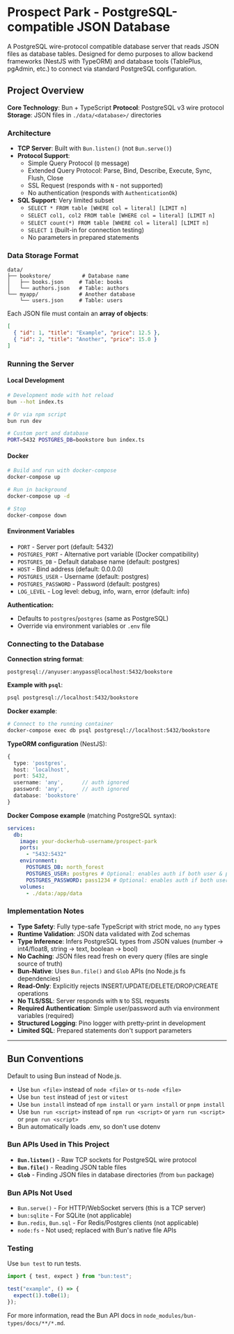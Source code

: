 # Prospect Park - PostgreSQL-compatible JSON Database

A PostgreSQL wire-protocol compatible database server that reads JSON files as database tables. Designed for demo purposes to allow backend frameworks (NestJS with TypeORM) and database tools (TablePlus, pgAdmin, etc.) to connect via standard PostgreSQL configuration.

## Project Overview

**Core Technology**: Bun + TypeScript
**Protocol**: PostgreSQL v3 wire protocol
**Storage**: JSON files in `./data/<database>/` directories

### Architecture

- **TCP Server**: Built with `Bun.listen()` (not `Bun.serve()`)
- **Protocol Support**:
  - Simple Query Protocol (`Q` message)
  - Extended Query Protocol: Parse, Bind, Describe, Execute, Sync, Flush, Close
  - SSL Request (responds with `N` - not supported)
  - No authentication (responds with `AuthenticationOk`)
- **SQL Support**: Very limited subset
  - `SELECT * FROM table [WHERE col = literal] [LIMIT n]`
  - `SELECT col1, col2 FROM table [WHERE col = literal] [LIMIT n]`
  - `SELECT count(*) FROM table [WHERE col = literal] [LIMIT n]`
  - `SELECT 1` (built-in for connection testing)
  - No parameters in prepared statements

### Data Storage Format

```
data/
├── bookstore/          # Database name
│   ├── books.json     # Table: books
│   └── authors.json   # Table: authors
└── myapp/             # Another database
    └── users.json     # Table: users
```

Each JSON file must contain an **array of objects**:

```json
[
  { "id": 1, "title": "Example", "price": 12.5 },
  { "id": 2, "title": "Another", "price": 15.0 }
]
```

### Running the Server

#### Local Development

```sh
# Development mode with hot reload
bun --hot index.ts

# Or via npm script
bun run dev

# Custom port and database
PORT=5432 POSTGRES_DB=bookstore bun index.ts
```

#### Docker

```sh
# Build and run with docker-compose
docker-compose up

# Run in background
docker-compose up -d

# Stop
docker-compose down
```

#### Environment Variables

- `PORT` - Server port (default: 5432)
- `POSTGRES_PORT` - Alternative port variable (Docker compatibility)
- `POSTGRES_DB` - Default database name (default: postgres)
- `HOST` - Bind address (default: 0.0.0.0)
- `POSTGRES_USER` - Username (default: postgres)
- `POSTGRES_PASSWORD` - Password (default: postgres)
- `LOG_LEVEL` - Log level: debug, info, warn, error (default: info)

**Authentication:**

- Defaults to `postgres`/`postgres` (same as PostgreSQL)
- Override via environment variables or `.env` file

### Connecting to the Database

**Connection string format**:

```
postgresql://anyuser:anypass@localhost:5432/bookstore
```

**Example with `psql`**:

```sh
psql postgresql://localhost:5432/bookstore
```

**Docker example**:

```sh
# Connect to the running container
docker-compose exec db psql postgresql://localhost:5432/bookstore
```

**TypeORM configuration** (NestJS):

```typescript
{
  type: 'postgres',
  host: 'localhost',
  port: 5432,
  username: 'any',      // auth ignored
  password: 'any',      // auth ignored
  database: 'bookstore'
}
```

**Docker Compose example** (matching PostgreSQL syntax):

```yaml
services:
  db:
    image: your-dockerhub-username/prospect-park
    ports:
      - "5432:5432"
    environment:
      POSTGRES_DB: north_forest
      POSTGRES_USER: postgres # Optional: enables auth if both user & password set
      POSTGRES_PASSWORD: pass1234 # Optional: enables auth if both user & password set
    volumes:
      - ./data:/app/data
```

### Implementation Notes

- **Type Safety**: Fully type-safe TypeScript with strict mode, no `any` types
- **Runtime Validation**: JSON data validated with Zod schemas
- **Type Inference**: Infers PostgreSQL types from JSON values (number → int4/float8, string → text, boolean → bool)
- **No Caching**: JSON files read fresh on every query (files are single source of truth)
- **Bun-Native**: Uses `Bun.file()` and `Glob` APIs (no Node.js fs dependencies)
- **Read-Only**: Explicitly rejects INSERT/UPDATE/DELETE/DROP/CREATE operations
- **No TLS/SSL**: Server responds with `N` to SSL requests
- **Required Authentication**: Simple user/password auth via environment variables (required)
- **Structured Logging**: Pino logger with pretty-print in development
- **Limited SQL**: Prepared statements don't support parameters

---

## Bun Conventions

Default to using Bun instead of Node.js.

- Use `bun <file>` instead of `node <file>` or `ts-node <file>`
- Use `bun test` instead of `jest` or `vitest`
- Use `bun install` instead of `npm install` or `yarn install` or `pnpm install`
- Use `bun run <script>` instead of `npm run <script>` or `yarn run <script>` or `pnpm run <script>`
- Bun automatically loads .env, so don't use dotenv

### Bun APIs Used in This Project

- **`Bun.listen()`** - Raw TCP sockets for PostgreSQL wire protocol
- **`Bun.file()`** - Reading JSON table files
- **`Glob`** - Finding JSON files in database directories (from `bun` package)

### Bun APIs Not Used

- `Bun.serve()` - For HTTP/WebSocket servers (this is a TCP server)
- `bun:sqlite` - For SQLite (not applicable)
- `Bun.redis`, `Bun.sql` - For Redis/Postgres clients (not applicable)
- `node:fs` - Not used; replaced with Bun's native file APIs

### Testing

Use `bun test` to run tests.

```ts
import { test, expect } from "bun:test";

test("example", () => {
  expect(1).toBe(1);
});
```

For more information, read the Bun API docs in `node_modules/bun-types/docs/**/*.md`.
